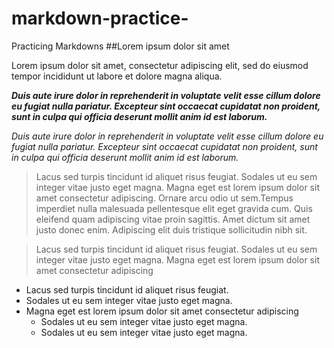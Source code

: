 # markdown-practice-
Practicing Markdowns
##Lorem ipsum dolor sit amet

Lorem ipsum dolor sit amet, consectetur adipiscing elit, sed do eiusmod tempor incididunt ut labore et dolore magna aliqua.

***Duis aute irure dolor in reprehenderit in voluptate velit esse cillum dolore eu fugiat nulla pariatur. Excepteur sint occaecat cupidatat non proident, sunt in culpa qui officia deserunt mollit anim id est laborum.***

*Duis aute irure dolor in reprehenderit in voluptate velit esse cillum dolore eu fugiat nulla pariatur. Excepteur sint occaecat cupidatat non proident, sunt in culpa qui officia deserunt mollit anim id est laborum.*

> Lacus sed turpis tincidunt id aliquet risus feugiat. Sodales ut eu sem integer vitae justo eget magna. Magna eget est lorem ipsum dolor sit amet consectetur adipiscing.  Ornare arcu odio ut sem.Tempus imperdiet nulla malesuada pellentesque elit eget gravida cum. Quis eleifend quam adipiscing vitae proin sagittis.  Amet dictum sit amet justo donec enim. Adipiscing elit duis tristique sollicitudin nibh sit.

> Lacus sed turpis tincidunt id aliquet risus feugiat. Sodales ut eu sem integer vitae justo eget magna. Magna eget est lorem ipsum dolor sit amet consectetur adipiscing

- Lacus sed turpis tincidunt id aliquet risus feugiat.
- Sodales ut eu sem integer vitae justo eget magna.
- Magna eget est lorem ipsum dolor sit amet consectetur adipiscing
   - Sodales ut eu sem integer vitae justo eget magna.
   - Sodales ut eu sem integer vitae justo eget magna.
